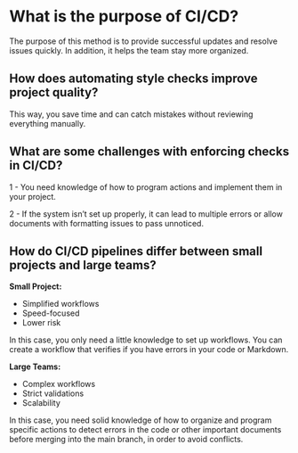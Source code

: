# What is the purpose of CI/CD?

The purpose of this method is to provide successful updates and resolve
issues quickly. In addition, it helps the team stay more organized.

## How does automating style checks improve project quality?

This way, you save time and can catch mistakes without reviewing everything
manually.

## What are some challenges with enforcing checks in CI/CD?

1 - You need knowledge of how to program actions and implement them in your
project.

2 - If the system isn’t set up properly, it can lead to multiple errors or
allow documents with formatting issues to pass unnoticed.

## How do CI/CD pipelines differ between small projects and large teams?

**Small Project:**

- Simplified workflows
- Speed-focused
- Lower risk

In this case, you only need a little knowledge to set up workflows. You can
create a workflow that verifies if you have errors in your code or Markdown.

**Large Teams:**

- Complex workflows
- Strict validations
- Scalability

In this case, you need solid knowledge of how to organize and program specific
actions to detect errors in the code or other important documents before
merging into the main branch, in order to avoid conflicts.
